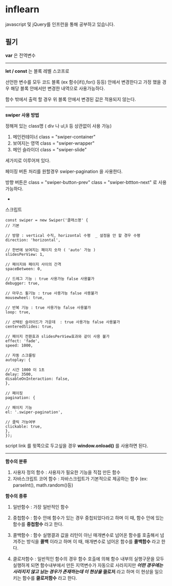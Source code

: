 # inflearn

javascript 및 jQuery를 인프런을 통해 공부하고 있습니다.



## 필기 

__var__ 은 전역변수

---

__let / const__ 는 블록 레벨 스코프로 

선언한 변수를 모두 코드 블록 (ex 함수[if(),for() 등등) 안에서 
변경한다고 가정 했을 경우 해당 블록 안에서만 변경한 내역으로 사용가능하다.

함수 밖에서 출력 할 경우 위 블록 안에서 변경된 값은 적용되지 않는다.

---


__swiper__ __사용 방법__

정해져 있는 class명 ( div 나 ul,li 등 상관없이 사용 가능)

1. 메인컨테이너 class = "swiper-container"
2. 보여지는 영역 class = "swiper-wrapper"
3. 메인 슬라이더 class = "swiper-slide"

세가지로 이루어져 있다.

페이징 버튼 처리를 원할경우
swiper-pagination 을 사용한다.

방향 버튼은
class = "swiper-button-prev"
class = "swiper-bttton-next"
로 사용 가능하다.

-

스크립트

    const swiper = new Swiper('클래스명' {
    // 기본

    // 방향 : vertical 수직, horizontal 수평  _ 설정을 안 할 경우 수평
    direction: 'horizontal',

    // 한번에 보여지는 페이지 숫자 ( 'auto' 가능 )
    slidesPerView: 1,

    // 페이지와 페이지 사이의 간격
    spaceBetween: 0,

    // 드레그 기능 : true 사용가능 false 사용불가
    debugger: true,

    // 마우스 휠기능 : true 사용가능 false 사용불가
    mousewheel: true,

    // 반복 기능 : true 사용가능 false 사용불가
    loop: true,

    // 선택된 슬라이드가 가운데  : true 사용가능 false 사용불가
    centeredSlides: true,

    // 페이지 전환효과 slidesPerView효과와 같이 사용 불가
    effect: 'fade',
    speed: 1000,

    // 자동 스크를링
    autoplay: {

    // 시간 1000 이 1초
    delay: 3500,
    disableOnInteraction: false,
    },

    // 페이징
    pagination: {

    // 페이지 기능
    el: '.swiper-pagination',

    // 클릭 가능여부
    clickable: true,
    },
    });

script link 를 윗쪽으로 두고싶을 경우 __window.onload()__ 를 사용하면 된다.


---

__함수의 분류__

1. 사용자 정의 함수  : 사용자가 필요한 기능을 직접 만든 함수
2. 자바스크립트 코어 함수 : 자바스크립트가 기본적으로 제공하는 함수 (ex: parseInt(), math.random()등)

__함수의 종류__

1. 일반함수 : 가장 일반적인 함수

2. 중첩함수 : 함수 안에 함수가 있는 경우 중첩되었다라고 하며 이 때, 함수 안에 있는 함수를 __중첩함수__ 라고 한다.

3. 콜백함수 : 함수 실행결과 값을 리턴이 아닌 매개변수로 넘어온 함수를 호출해서 넘겨주는 방식을 __콜백__ 이라고 하며 이 때, 매개변수로 넘어온 함수를 __콜백함수__ 라고 한다.

4. 클로저함수 : 일반적인 함수의 경우 함수 호출에 의해 함수 내부의 실행구문을 모두 실행하게 되면 함수내부에서 만든 지역변수가 자동으로 사라지지만 
              ___어떤 경우에는 사라지지 않고 남는 경우가 존재하는데 이 현상을___ __클로저__ 라고 하며 이 현상을 일으키는 함수를 __클로저함수__ 라고 한다.

